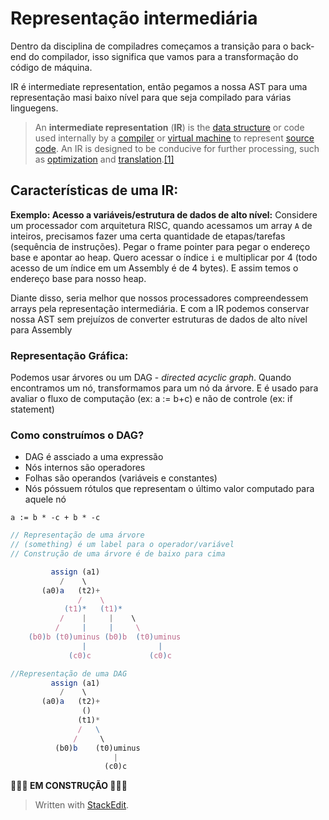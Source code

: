 # Representação intermediária

Dentro da disciplina de compiladres começamos a transição para o back-end do compilador, isso significa que vamos para a transformação do código de máquina.

IR é intermediate representation, então pegamos a nossa AST para uma representação masi baixo nível para que seja compilado para várias linguegens.

> An **intermediate representation** (**IR**) is the [data structure](https://en.wikipedia.org/wiki/Data_structure "Data structure") or code used internally by a [compiler](https://en.wikipedia.org/wiki/Compiler) or [virtual machine](https://en.wikipedia.org/wiki/Virtual_machine "Virtual machine") to represent [source code](https://en.wikipedia.org/wiki/Source_code). An IR is designed to be conducive for further processing, such as [optimization](https://en.wikipedia.org/wiki/Compiler_optimization "Compiler optimization") and [translation](https://en.wikipedia.org/wiki/Program_transformation "Program transformation").[[1]](https://en.wikipedia.org/wiki/Intermediate_representation#cite_note-Walker-1)

## Características de uma IR:

**Exemplo: Acesso a variáveis/estrutura de dados de alto nível:**
Considere um processador com arquitetura RISC, quando acessamos um array `A` de inteiros, precisamos fazer uma certa quantidade de etapas/tarefas (sequência de instruções). 
Pegar o frame pointer para pegar o endereço base e apontar ao heap. Quero acessar  o índice `i` e multiplicar por 4 (todo acesso de um índice em um Assembly é de 4 bytes). E assim temos o endereço base para nosso heap.

Diante disso, seria melhor que nossos processadores compreendessem arrays pela representação intermediária. E com a IR podemos conservar nossa AST sem prejuízos de converter estruturas de dados de alto nível para Assembly

### Representação Gráfica:
Podemos usar árvores ou um DAG - *directed acyclic graph*. Quando encontramos um nó, transformamos para um nó da árvore. E é usado para avaliar o fluxo de computação (ex: a := b+c) e não de controle (ex: if statement)

### Como construímos o DAG?
- DAG é assciado a uma expressão
- Nós internos são operadores
- Folhas são operandos (variáveis e constantes)
- Nós póssuem rótulos que representam o último valor computado para aquele nó

`a := b * -c + b * -c`

```javascript
// Representação de uma árvore
// (something) é um label para o operador/variável
// Construção de uma árvore é de baixo para cima

         assign (a1)
	       /    \
	   (a0)a   (t2)+
	           /    \
	        (t1)*   (t1)*
	       /    |     |    \   
	      /     |     |     \
    (b0)b (t0)uminus (b0)b  (t0)uminus 
                |                |
             (c0)c             (c0)c    
```

```javascript
//Representação de uma DAG
         assign (a1)
	       /    \
	   (a0)a   (t2)+
	            ()
	           (t1)*
		       /   \   
		      /     \
	      (b0)b    (t0)uminus 
	                   |
	                 (c0)c    
```

**🚧🚧🚧 EM CONSTRUÇÃO 🚧🚧🚧**

> Written with [StackEdit](https://stackedit.io/).
